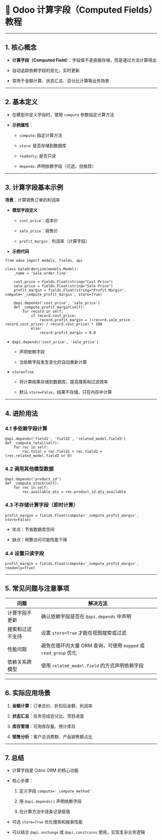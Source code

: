 # 🧮 Odoo 计算字段（Computed Fields）教程

---

## 1. 核心概念

- **计算字段（Computed Field）**：字段值不是直接存储，而是通过方法计算得出
    
- 自动追踪依赖字段的变化，实时更新
    
- 常用于金额计算、状态汇总、百分比计算等业务场景
    

---

## 2. 基本定义

- 在模型中定义字段时，使用 `compute` 参数指定计算方法
    
- **示例属性**：
    
    - `compute`: 指定计算方法
        
    - `store`: 是否存储到数据库
        
    - `readonly`: 是否只读
        
    - `depends`: 声明依赖字段（可选，但推荐）
        

---

## 3. 计算字段基本示例

**场景**：计算销售订单的利润率

- **模型字段定义**
    
    - `cost_price`：成本价
        
    - `sale_price`：销售价
        
    - `profit_margin`：利润率（计算字段）
        
- **示例代码**
    

```
from odoo import models, fields, api

class SaleOrderLine(models.Model):
    _name = 'sale.order.line'

    cost_price = fields.Float(string="Cost Price")
    sale_price = fields.Float(string="Sale Price")
    profit_margin = fields.Float(string="Profit Margin", compute='_compute_profit_margin', store=True)

    @api.depends('cost_price', 'sale_price')
    def _compute_profit_margin(self):
        for record in self:
            if record.cost_price:
                record.profit_margin = ((record.sale_price - record.cost_price) / record.cost_price) * 100
            else:
                record.profit_margin = 0.0

```

- `@api.depends('cost_price', 'sale_price')`
    
    - 声明依赖字段
        
    - 当依赖字段发生变化时自动重新计算
        
- `store=True`
    
    - 将计算结果存储到数据库，提高搜索和过滤效率
        
    - 默认 `store=False`，结果不存储，只在内存中计算
        

---

## 4. 进阶用法

### 4.1 多依赖字段计算

```
@api.depends('field1', 'field2', 'related_model.field3')
def _compute_total(self):
    for rec in self:
        rec.total = rec.field1 + rec.field2 + (rec.related_model.field3 or 0)

```

### 4.2 调用其他模型数据

```
@api.depends('product_id')
def _compute_stock(self):
    for rec in self:
        rec.available_qty = rec.product_id.qty_available

```

### 4.3 不存储计算字段（即时计算）

`profit_margin = fields.Float(compute='_compute_profit_margin', store=False)`

- 优点：节省数据库空间
    
- 缺点：频繁访问可能性能下降
    

### 4.4 设置只读字段

`profit_margin = fields.Float(compute='_compute_profit_margin', readonly=True)`

---

## 5. 常见问题与注意事项

|问题|解决方法|
|---|---|
|计算字段不更新|确认依赖字段是否在 `@api.depends` 中声明|
|搜索和过滤不支持|设置 `store=True` 才能在视图搜索或过滤|
|性能问题|避免在循环内大量 ORM 查询，可使用 `mapped` 或 `read_group` 优化|
|依赖关系跨模型|使用 `related_model.field` 的方式声明依赖字段|

---

## 6. 实际应用场景

1. **金额计算**：订单总价、折扣后金额、利润率
    
2. **状态汇总**：任务完成百分比、项目进度
    
3. **库存管理**：可用库存量、预计库存
    
4. **销售分析**：客户总消费额、产品销售额占比
    

---

## 7. 总结

- 计算字段是 Odoo ORM 的核心功能
    
- 核心步骤：
    
    1. 定义字段 `compute='_compute_method'`
        
    2. 用 `@api.depends()` 声明依赖字段
        
    3. 在计算方法中逐条记录赋值
        
- 可选 `store=True` 优化搜索和报表性能
    
- 可以结合 `@api.onchange` 或 `@api.constrains` 使用，实现复杂业务逻辑